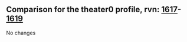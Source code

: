 ## Comparison for the theater0 profile, rvn: [1617](https://github.com/PRO100KatYT/FortniteProfileRevisions/tree/main/profiles/theater0/1617%20theater0.json)-[1619](https://github.com/PRO100KatYT/FortniteProfileRevisions/tree/main/profiles/theater0/1619%20theater0.json)

No changes
